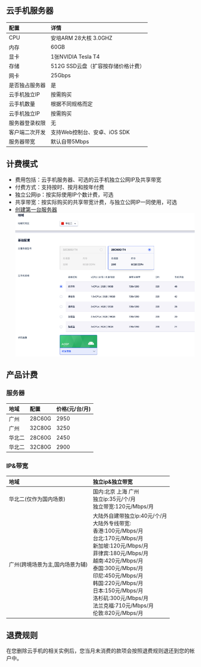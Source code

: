 ## 云手机服务器
|配置       |详情            |
|:-------------|:----------------|
|CPU       | 安培ARM 28大核 3.0GHZ         |
|内存       |60GB                       |
|显卡       |1张NVIDIA Tesla T4          |
|存储       |512G SSD云盘（扩容按存储价格计费）|
|网卡       |25Gbps                      |
|是否独占服务器     | 是               |
|云手机独立IP     |按需购买               |
|云手机数量     | 根据不同规格而定         |
|云手机独立IP     |按需购买               |
|服务器登录权限     | 无               |
|客户端二次开发     | 支持Web控制台、安卓、iOS SDK   |
|服务器带宽  |默认自带5Mbps |


## 计费模式 
* 费用包括：云手机服务器、可选的云手机独立公网IP及共享带宽
* 付费方式：支持按时、按月和按年付费
* 独立公网ip：按实际使用IP个数计费，可选
* 共享带宽：按实际购买的共享带宽计费，与独立公网IP一同使用，可选
* [创建第一台服务器](https://console.ucloud.cn/uphone/server)
![img](images/price.png)

## 产品计费
### 服务器
|地域     |配置      |价格(元/台/月)|
|:-------|:--------|:--------|
|广州  | 28C60G |2950 |
|广州   | 32C80G |3250  |
|华北二   | 28C60G |2450 |
|华北二   | 32C80G |2900 |

### IP&带宽
|地域|独立ip&独立带宽 |
|:-------|:------|
|华北二(仅作为国内场景)   | 国内:北京 上海 广州<br>独立ip:35元/个/月<br>独立带宽:120元/Mbps/月|
|广州(跨境场景为主,国内场景为辅)|大陆外自建带独立ip:40元/个/月<br>大陆外专线带宽:<br>香港:100元/Mbps/月<br>台北:170元/Mbps/月<br>新加坡:120元/Mbps/月<br>菲律宾:180元/Mbps/月<br>越南:420元/Mbps/月<br>泰国:300元/Mbps/月<br>印尼:450元/Mbps/月<br>韩国:220元/Mbps/月<br>日本:150元/Mbps/月<br>洛杉矶:300元/Mbps/月<br>法兰克福:710元/Mbps/月<br>伦敦:820元/Mbps/月|

## 退费规则
在您删除云手机的相关实例后，您当月未消费的款项会按照退费规则退还到您的帐户中。
